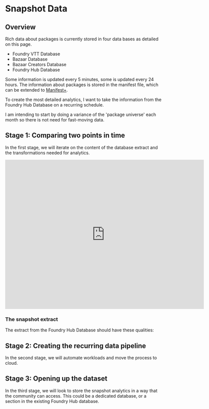 # Snapshot Data  

## Overview  

Rich data about packages is currently stored in four data bases as detailed on this page.  

- Foundry VTT Database  
- Bazaar Database  
- Bazaar Creators Database  
- Foundry Hub Database  

Some information is updated every 5 minutes, some is updated every 24 hours.  The information about packages is stored in the manifest file, which can be extended to [Manifest+](https://foundryvtt.wiki/en/development/manifest-plus).

To create the most detailed analytics, I want to take the information from the Foundry Hub Database on a recurring schedule.  

I am intending to start by doing a variance of the 'package universe' each month so there is not need for fast-moving data.   


## Stage 1: Comparing two points in time

In the first stage, we will iterate on the content of the database extract and the transformations needed for analytics.  


<iframe allowfullscreen frameborder="0" style="width:640px; height:480px" src="https://lucid.app/documents/embeddedchart/904a5f82-7c68-4f34-83b3-9b8001244504" id="0xbFsed-CJje"></iframe>

### The snapshot extract  

The extract from the Foundry Hub Database should have these qualities:  




## Stage 2: Creating the recurring data pipeline  

In the second stage, we will automate workloads and move the process to cloud.  

## Stage 3: Opening up the dataset  

In the third stage, we will look to store the snapshot analytics in a way that the community can access. This could be a dedicated database, or a section in the existing Foundry Hub database.  
